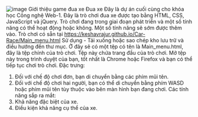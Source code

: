 ![image](https://github.com/user-attachments/assets/16939d65-0a33-4362-a08c-dc3b659d2bac)
Giới thiệu game đua xe
Đua xe
Đây là dự án cuối cùng cho khóa học Công nghệ Web-1. Đây là trò chơi đua xe được tạo bằng HTML, CSS, JavaScript và jQuery. Trò chơi đang trong giai đoạn phát triển và một số tính năng có thể hoạt động hoặc không. Một số tính năng sẽ sớm được thêm vào.
Trò chơi có sẵn tại https://keshavrajur.github.io/Car-Race/Main_menu.html
Sử dụng - Tải xuống hoặc sao chép kho lưu trữ và điều hướng đến thư mục. Ở đây sẽ có một tệp có tên là Main_menu.html, đây là tệp chính của trò chơi. Tệp này chứa trang đầu của trò chơi. Mở tệp này trong trình duyệt của bạn, tốt nhất là Chrome hoặc Firefox và bạn có thể tiếp tục chơi trò chơi.
Đặc trưng:
1.	Đối với chế độ chơi đơn, bạn di chuyển bằng các phím mũi tên.
2.	Đối với chế độ chơi hai người, bạn có thể di chuyển bằng phím WASD hoặc phím mũi tên tùy thuộc vào bên màn hình bạn đang chơi.
Các tính năng sắp ra mắt:
1.	Khả năng đặc biệt của xe.
2.	Điều kiện khả năng cụ thể của xe.

